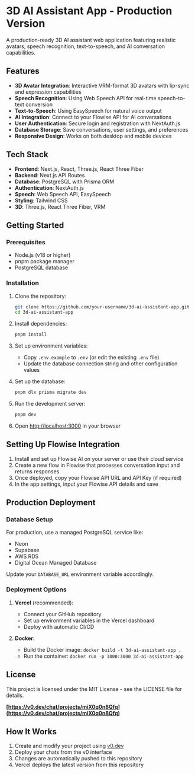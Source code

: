 # 3D AI Assistant App - Production Version

A production-ready 3D AI assistant web application featuring realistic avatars, speech recognition, text-to-speech, and AI conversation capabilities.

## Features

- **3D Avatar Integration**: Interactive VRM-format 3D avatars with lip-sync and expression capabilities
- **Speech Recognition**: Using Web Speech API for real-time speech-to-text conversion
- **Text-to-Speech**: Using EasySpeech for natural voice output
- **AI Integration**: Connect to your Flowise API for AI conversations
- **User Authentication**: Secure login and registration with NextAuth.js
- **Database Storage**: Save conversations, user settings, and preferences
- **Responsive Design**: Works on both desktop and mobile devices

## Tech Stack

- **Frontend**: Next.js, React, Three.js, React Three Fiber
- **Backend**: Next.js API Routes
- **Database**: PostgreSQL with Prisma ORM
- **Authentication**: NextAuth.js
- **Speech**: Web Speech API, EasySpeech
- **Styling**: Tailwind CSS
- **3D**: Three.js, React Three Fiber, VRM

## Getting Started

### Prerequisites

- Node.js (v18 or higher)
- pnpm package manager
- PostgreSQL database

### Installation

1. Clone the repository:
   ```bash
   git clone https://github.com/your-username/3d-ai-assistant-app.git
   cd 3d-ai-assistant-app
   ```

2. Install dependencies:
   ```bash
   pnpm install
   ```

3. Set up environment variables:
   - Copy `.env.example` to `.env` (or edit the existing `.env` file)
   - Update the database connection string and other configuration values

4. Set up the database:
   ```bash
   pnpm dlx prisma migrate dev
   ```

5. Run the development server:
   ```bash
   pnpm dev
   ```

6. Open [http://localhost:3000](http://localhost:3000) in your browser

## Setting Up Flowise Integration

1. Install and set up Flowise AI on your server or use their cloud service
2. Create a new flow in Flowise that processes conversation input and returns responses
3. Once deployed, copy your Flowise API URL and API Key (if required)
4. In the app settings, input your Flowise API details and save

## Production Deployment

### Database Setup

For production, use a managed PostgreSQL service like:
- Neon
- Supabase
- AWS RDS
- Digital Ocean Managed Database

Update your `DATABASE_URL` environment variable accordingly.

### Deployment Options

1. **Vercel** (recommended):
   - Connect your GitHub repository
   - Set up environment variables in the Vercel dashboard
   - Deploy with automatic CI/CD

2. **Docker**:
   - Build the Docker image: `docker build -t 3d-ai-assistant-app .`
   - Run the container: `docker run -p 3000:3000 3d-ai-assistant-app`

## License

This project is licensed under the MIT License - see the LICENSE file for details.

**[https://v0.dev/chat/projects/miX0q0n8Qfq](https://v0.dev/chat/projects/miX0q0n8Qfq)**

## How It Works

1. Create and modify your project using [v0.dev](https://v0.dev)
2. Deploy your chats from the v0 interface
3. Changes are automatically pushed to this repository
4. Vercel deploys the latest version from this repository